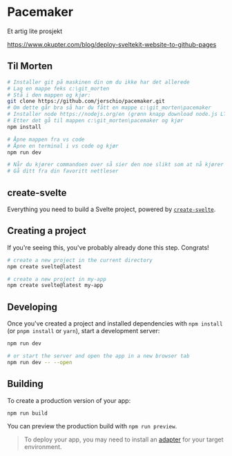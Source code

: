 # Pacemaker

Et artig lite prosjekt

<https://www.okupter.com/blog/deploy-sveltekit-website-to-github-pages>

## Til Morten

```bash
# Installer git på maskinen din om du ikke har det allerede
# Lag en mappe feks c:\git_morten
# Stå i den mappen og kjør:
git clone https://github.com/jerschio/pacemaker.git
# Om dette går bra så har du fått en mappe c:\git_morten\pacemaker
# Installer node https://nodejs.org/en (grønn knapp download node.js LTS)
# Etter det gå til mappen c:\git_morten\pacemaker og kjør 
npm install

# Åpne mappen fra vs code
# Åpne en terminal i vs code og kjør 
npm run dev

# Når du kjører commandoen over så sier den noe slikt som at nå kjører websiden på den og den adressen
# Gå ditt fra din favoritt nettleser

```

## create-svelte

Everything you need to build a Svelte project, powered by [`create-svelte`](https://github.com/sveltejs/kit/tree/main/packages/create-svelte).

## Creating a project

If you're seeing this, you've probably already done this step. Congrats!

```bash
# create a new project in the current directory
npm create svelte@latest

# create a new project in my-app
npm create svelte@latest my-app
```

## Developing

Once you've created a project and installed dependencies with `npm install` (or `pnpm install` or `yarn`), start a development server:

```bash
npm run dev

# or start the server and open the app in a new browser tab
npm run dev -- --open
```

## Building

To create a production version of your app:

```bash
npm run build
```

You can preview the production build with `npm run preview`.

> To deploy your app, you may need to install an [adapter](https://kit.svelte.dev/docs/adapters) for your target environment.
